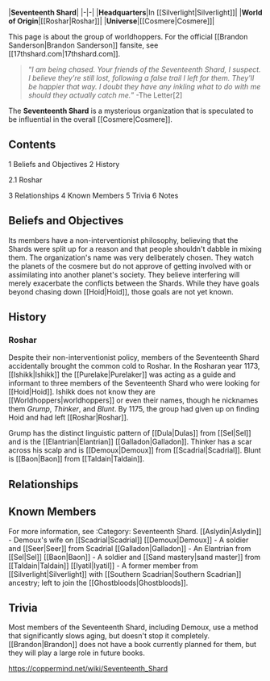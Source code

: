 |**Seventeenth Shard**|
|-|-|
|**Headquarters**|In [[Silverlight\|Silverlight]]|
|**World of Origin**|[[Roshar\|Roshar]]|
|**Universe**|[[Cosmere\|Cosmere]]|

This page is about the group of worldhoppers. For the official [[Brandon Sanderson\|Brandon Sanderson]] fansite, see [[17thshard.com\|17thshard.com]].
>“*I am being chased. Your friends of the Seventeenth Shard, I suspect. I believe they're still lost, following a false trail I left for them. They'll be happier that way. I doubt they have any inkling what to do with me should they actually catch me.*”
\-The Letter[2]


The **Seventeenth Shard** is a mysterious organization that is speculated to be influential in the overall [[Cosmere\|Cosmere]].

## Contents

1 Beliefs and Objectives
2 History

2.1 Roshar


3 Relationships
4 Known Members
5 Trivia
6 Notes


## Beliefs and Objectives
Its members have a non-interventionist philosophy, believing that the Shards were split up for a reason and that people shouldn't dabble in mixing them. The organization's name was very deliberately chosen. They watch the planets of the cosmere but do not approve of getting involved with or assimilating into another planet's society. They believe interfering will merely exacerbate the conflicts between the Shards. While they have goals beyond chasing down [[Hoid\|Hoid]], those goals are not yet known.

## History
### Roshar
Despite their non-interventionist policy, members of the Seventeenth Shard accidentally brought the common cold to Roshar.
In the Rosharan year 1173, [[Ishikk\|Ishikk]] the [[Purelake\|Purelaker]] was acting as a guide and informant to three members of the Seventeenth Shard who were looking for [[Hoid\|Hoid]]. Ishikk does not know they are [[Worldhoppers\|worldhoppers]] or even their names, though he nicknames them *Grump*, *Thinker*, and *Blunt*. By 1175, the group had given up on finding Hoid and had left [[Roshar\|Roshar]].

Grump has the distinct linguistic pattern of [[Dula\|Dulas]] from [[Sel\|Sel]] and is the [[Elantrian\|Elantrian]] [[Galladon\|Galladon]].
Thinker has a scar across his scalp and is [[Demoux\|Demoux]] from [[Scadrial\|Scadrial]].
Blunt is [[Baon\|Baon]] from [[Taldain\|Taldain]].
## Relationships

## Known Members
For more information, see :Category: Seventeenth Shard.
[[Aslydin\|Aslydin]] - Demoux's wife on [[Scadrial\|Scadrial]]
[[Demoux\|Demoux]] - A soldier and [[Seer\|Seer]] from Scadrial
[[Galladon\|Galladon]] - An Elantrian from [[Sel\|Sel]]
[[Baon\|Baon]] - A soldier and [[Sand mastery\|sand master]] from [[Taldain\|Taldain]]
[[Iyatil\|Iyatil]] - A former member from [[Silverlight\|Silverlight]] with [[Southern Scadrian\|Southern Scadrian]] ancestry; left to join the [[Ghostbloods\|Ghostbloods]].
## Trivia
Most members of the Seventeenth Shard, including Demoux, use a method that significantly slows aging, but doesn't stop it completely.
[[Brandon\|Brandon]] does not have a book currently planned for them, but they will play a large role in future books.


https://coppermind.net/wiki/Seventeenth_Shard